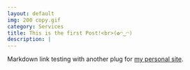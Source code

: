 ```yaml
---
layout: default
img: 200 copy.gif
category: Services
title: This is the first Post!<br>(✿◠‿◠)
description: |
---
```

  Markdown link testing with another plug for [my personal site](www.hannahgaskins.com). 